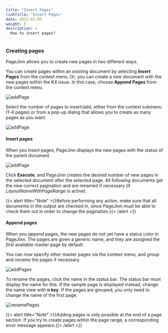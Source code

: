 ```yaml
---
title: "Insert Pages"
linkTitle: "Insert Pages"
date: 2022-01-05
weight: 5
description: >
  How to insert pages?
---
```


### Creating pages

PageJinn allows you to create new pages in two different ways.

You can create pages within an *existing* document by selecting **Insert Pages** from the context menu. Or, you can create a *new* document with the new pages within the K4 issue. In this case, choose **Append Pages** from the context menu.

![addPage](/images/addPage.png)

Select the number of pages to insert/add, either from the context submenu (1-4 pages) or from a pop-up dialog that allows you to create as many pages as you want.

![addPage](/images/multiPages.png)

#### Insert pages

When you insert pages, PageJinn displays the new pages with the status of the parent document.

![addPage](/images/insertPages.png)


Click **Execute**, and PageJinn creates the desired number of new pages in the selected document after the selected page. All following documents get the new correct pagination and are renamed if necessary (if *LayoutNameWithPageRange* is active).

{{< alert title="Note" >}}Before performing any action, make sure that all documents in the output are checked in, since PageJinn must be able to check them out in order to change the pagination.{{< /alert >}}

#### Append pages

When you *append* pages, the new pages do not yet have a status color in PageJinn. The pages are given a generic name, and they are assigned the *first* available master page by default.

You can now specify other master pages via the context menu, and *group* and *rename* the pages if necessary.



![addPages](/images/addPages.png)

To rename the pages, click the name in the status bar. The status bar must display the name for this. If the sample page is displayed instead, change the name view with **n key**. If the pages are grouped, you only need to change the name of the first page.

![renamePages](/images/renamePages.png)

{{< alert title="Note" >}}Adding pages is only possible at the end of a page section. If you try to create pages within the page range, a corresponding error message appears.{{< /alert >}}
